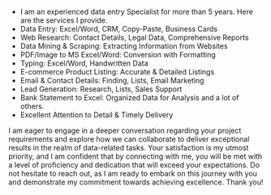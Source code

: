 - I am an experienced data entry Specialist for more than 5 years. 
Here are the services I provide.
- Data Entry: Excel/Word, CRM, Copy-Paste, Business Cards
- Web Research: Contact Details, Legal Data, Comprehensive Reports
- Data Mining & Scraping: Extracting Information from Websites
- PDF/Image to MS Excel/Word: Conversion with Formatting
- Typing: Excel/Word, Handwritten Data
- E-commerce Product Listing: Accurate & Detailed Listings
- Email & Contact Details: Finding, Lists, Email Marketing
- Lead Generation: Research, Lists, Sales Support
- Bank Statement to Excel: Organized Data for Analysis and a lot of others.
- Excellent Attention to Detail & Timely Delivery 

I am eager to engage in a deeper conversation regarding your project requirements and explore how we can collaborate to deliver exceptional results in the realm of data-related tasks. Your satisfaction is my utmost priority, and I am confident that by connecting with me, you will be met with a level of proficiency and dedication that will exceed your expectations. Do not hesitate to reach out, as I am ready to embark on this journey with you and demonstrate my commitment towards achieving excellence. Thank you!
